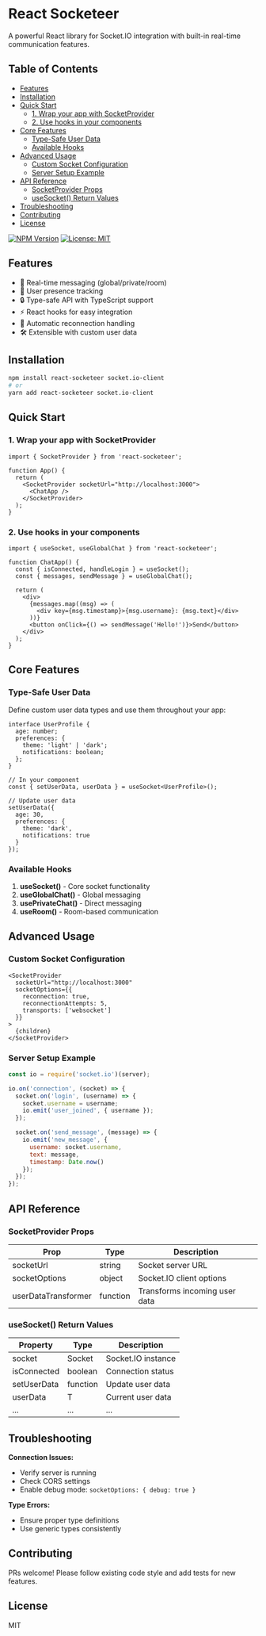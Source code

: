 # React Socketeer

A powerful React library for Socket.IO integration with built-in real-time communication features.

## Table of Contents

- [Features](#features)
- [Installation](#installation)
- [Quick Start](#quick-start)
  - [1. Wrap your app with SocketProvider](#1-wrap-your-app-with-socketprovider)
  - [2. Use hooks in your components](#2-use-hooks-in-your-components)
- [Core Features](#core-features)
  - [Type-Safe User Data](#type-safe-user-data)
  - [Available Hooks](#available-hooks)
- [Advanced Usage](#advanced-usage)
  - [Custom Socket Configuration](#custom-socket-configuration)
  - [Server Setup Example](#server-setup-example)
- [API Reference](#api-reference)
  - [SocketProvider Props](#socketprovider-props)
  - [useSocket() Return Values](#usesocket-return-values)
- [Troubleshooting](#troubleshooting)
- [Contributing](#contributing)
- [License](#license)

[![NPM Version](https://img.shields.io/npm/v/react-socketeer)](https://www.npmjs.com/package/react-socketeer)
[![License: MIT](https://img.shields.io/badge/License-MIT-yellow.svg)](https://opensource.org/licenses/MIT)

## Features

- 🚀 Real-time messaging (global/private/room)
- 👥 User presence tracking
- 🔒 Type-safe API with TypeScript support
- ⚡ React hooks for easy integration
- 🔄 Automatic reconnection handling
- 🛠️ Extensible with custom user data

## Installation

```bash
npm install react-socketeer socket.io-client
# or
yarn add react-socketeer socket.io-client
```

## Quick Start

### 1. Wrap your app with SocketProvider

```tsx
import { SocketProvider } from 'react-socketeer';

function App() {
  return (
    <SocketProvider socketUrl="http://localhost:3000">
      <ChatApp />
    </SocketProvider>
  );
}
```

### 2. Use hooks in your components

```tsx
import { useSocket, useGlobalChat } from 'react-socketeer';

function ChatApp() {
  const { isConnected, handleLogin } = useSocket();
  const { messages, sendMessage } = useGlobalChat();

  return (
    <div>
      {messages.map((msg) => (
        <div key={msg.timestamp}>{msg.username}: {msg.text}</div>
      ))}
      <button onClick={() => sendMessage('Hello!')}>Send</button>
    </div>
  );
}
```

## Core Features

### Type-Safe User Data

Define custom user data types and use them throughout your app:

```tsx
interface UserProfile {
  age: number;
  preferences: {
    theme: 'light' | 'dark';
    notifications: boolean;
  };
}

// In your component
const { setUserData, userData } = useSocket<UserProfile>();

// Update user data
setUserData({
  age: 30,
  preferences: {
    theme: 'dark',
    notifications: true
  }
});
```

### Available Hooks

1. **useSocket()** - Core socket functionality
2. **useGlobalChat()** - Global messaging
3. **usePrivateChat()** - Direct messaging
4. **useRoom()** - Room-based communication

## Advanced Usage

### Custom Socket Configuration

```tsx
<SocketProvider
  socketUrl="http://localhost:3000"
  socketOptions={{
    reconnection: true,
    reconnectionAttempts: 5,
    transports: ['websocket']
  }}
>
  {children}
</SocketProvider>
```

### Server Setup Example

```javascript
const io = require('socket.io')(server);

io.on('connection', (socket) => {
  socket.on('login', (username) => {
    socket.username = username;
    io.emit('user_joined', { username });
  });

  socket.on('send_message', (message) => {
    io.emit('new_message', {
      username: socket.username,
      text: message,
      timestamp: Date.now()
    });
  });
});
```

## API Reference

### SocketProvider Props

| Prop | Type | Description |
|------|------|-------------|
| socketUrl | string | Socket server URL |
| socketOptions | object | Socket.IO client options |
| userDataTransformer | function | Transforms incoming user data |

### useSocket() Return Values

| Property | Type | Description |
|----------|------|-------------|
| socket | Socket | Socket.IO instance |
| isConnected | boolean | Connection status |
| setUserData | function | Update user data |
| userData | T | Current user data |
| ... | ... | ... |

## Troubleshooting

**Connection Issues:**
- Verify server is running
- Check CORS settings
- Enable debug mode: `socketOptions: { debug: true }`

**Type Errors:**
- Ensure proper type definitions
- Use generic types consistently

## Contributing

PRs welcome! Please follow existing code style and add tests for new features.

## License

MIT
